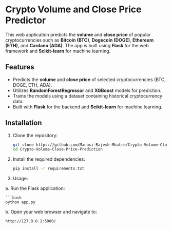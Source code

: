 # Crypto Volume and Close Price Predictor

This web application predicts the **volume** and **close price** of popular cryptocurrencies such as **Bitcoin (BTC)**, **Dogecoin (DOGE)**, **Ethereum (ETH)**, and **Cardano (ADA)**. The app is built using **Flask** for the web framework and **Scikit-learn** for machine learning.

## Features

- Predicts the **volume** and **close price** of selected cryptocurrencies (BTC, DOGE, ETH, ADA).
- Utilizes **RandomForestRegressor** and **XGBoost** models for prediction.
- Trains the models using a dataset containing historical cryptocurrency data.
- Built with **Flask** for the backend and **Scikit-learn** for machine learning.

## Installation

1. Clone the repository:

   ```bash
   git clone https://github.com/Manasi-Rajesh-Mhatre/Crypto-Volume-Close-Price-Prediction.git
   cd Crypto-Volume-Close-Price-Prediction

2. Install the required dependencies:

   ```bash
   pip install -r requirements.txt

3. Usage:
   
  a. Run the Flask application:
  
    ```bash
    python app.py

  b. Open your web browser and navigate to:
  
   ```bash
   http://127.0.0.1:5000/



